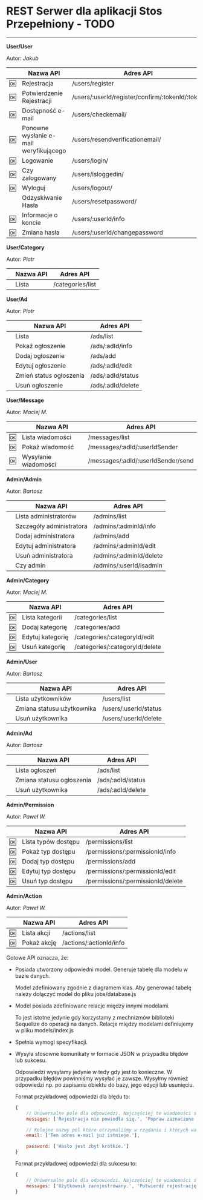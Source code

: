 # REST Serwer dla aplikacji Stos Przepełniony - TODO

* * *

**User/User**

Autor: _Jakub_

|      | Nazwa API                              | Adres API                                       |
| ---- | -------------------------------------- | ----------------------------------------------- |
| :ok: | Rejestracja                            | /users/register                                 |
| :ok: | Potwierdzenie Rejestracji              | /users/:userId/register/confirm/:tokenId/:token |
| :ok: | Dostępność e-mail                      | /users/checkemail/                              |
| :ok: | Ponowne wysłanie e-mail weryfikującego | /users/resendverificationemail/                 |
| :ok: | Logowanie                              | /users/login/                                   |
| :ok: | Czy zalogowany                         | /users/isloggedin/                              |
| :ok: | Wyloguj                                | /users/logout/                                  |
|      | Odzyskiwanie Hasła                     | /users/resetpassword/                           |
| :ok: | Informacje o koncie                    | /users/:userId/info                             |
| :ok: | Zmiana hasła                           | /users/:userId/changepassword                   |

**User/Category**

Autor: _Piotr_

|     | Nazwa API | Adres API        |
| --- | --------- | ---------------- |
|     | Lista     | /categories/list |

**User/Ad**

Autor: _Piotr_

|     | Nazwa API               | Adres API         |
| --- | ----------------------- | ----------------- |
|     | Lista                   | /ads/list         |
|     | Pokaż ogłoszenie        | /ads/:adId/info   |
|     | Dodaj ogłoszenie        | /ads/add          |
|     | Edytuj ogłoszenie       | /ads/:adId/edit   |
|     | Zmień status ogłoszenia | /ads/:adId/status |
|     | Usuń ogłoszenie         | /ads/:adId/delete |

**User/Message**

Autor: _Maciej M._

|      | Nazwa API            | Adres API                          |
| ---- | -------------------- | ---------------------------------- |
| :ok: | Lista wiadomości     | /messages/list                     |
| :ok: | Pokaż wiadomość      | /messages/:adId/:userIdSender      |
| :ok: | Wysyłanie wiadomości | /messages/:adId/:userIdSender/send |

**Admin/Admin**

Autor: _Bartosz_

|     | Nazwa API                | Adres API               |
| --- | ------------------------ | ----------------------- |
|     | Lista administratorów    | /admins/list            |
|     | Szczegóły administratora | /admins/:adminId/info   |
|     | Dodaj administratora     | /admins/add             |
|     | Edytuj administratora    | /admins/:adminId/edit   |
|     | Usuń administratora      | /admins/:adminId/delete |
|     | Czy admin                | /admins/:userId/isadmin |

**Admin/Category**

Autor: _Maciej M._

|      | Nazwa API        | Adres API                      |
| ---- | ---------------- | ------------------------------ |
| :ok: | Lista kategorii  | /categories/list               |
| :ok: | Dodaj kategorię  | /categories/add                |
| :ok: | Edytuj kategorię | /categories/:categoryId/edit   |
| :ok: | Usuń kategorię   | /categories/:categoryId/delete |

**Admin/User**

Autor: _Bartosz_

|     | Nazwa API                  | Adres API             |
| --- | -------------------------- | --------------------- |
|     | Lista użytkowników         | /users/list           |
|     | Zmiana statusu użytkownika | /users/:userId/status |
|     | Usuń użytkownika           | /users/:userId/delete |

**Admin/Ad**

Autor: _Bartosz_

|     | Nazwa API                 | Adres API         |
| --- | ------------------------- | ----------------- |
|     | Lista ogłoszeń            | /ads/list         |
|     | Zmiana statusu ogłoszenia | /ads/:adId/status |
|     | Usuń użytkownika          | /ads/:adId/delete |

**Admin/Permission**

Autor: _Paweł W._

|      | Nazwa API           | Adres API                         |
| ---- | ------------------- | --------------------------------- |
| :ok: | Lista typów dostępu | /permissions/list                 |
| :ok: | Pokaż typ dostępu   | /permissions/:permissionId/info   |
| :ok: | Dodaj typ dostępu   | /permissions/add                  |
| :ok: | Edytuj typ dostępu  | /permissions/:permissionId/edit   |
| :ok: | Usuń typ dostępu    | /permissions/:permissionId/delete |

**Admin/Action**

Autor: _Paweł W._

|      | Nazwa API   | Adres API               |
| ---- | ----------- | ----------------------- |
| :ok: | Lista akcji | /actions/list           |
| :ok: | Pokaż akcję | /actions/:actionId/info |

Gotowe API oznacza, że:

-   Posiada utworzony odpowiedni model. Generuje tabelę dla modelu w bazie danych.

    Model zdefiniowany zgodnie z diagramem klas. Aby generować tabelę należy dołączyć model do pliku jobs/database.js

-   Model posiada zdefiniowane relacje między innymi modelami.

    To jest istotne jedynie gdy korzystamy z mechnizmów biblioteki Sequelize do operacji na danych. Relacje między modelami definiujemy w pliku models/index.js

-   Spełnia wymogi specyfikacji.

-   Wysyła stosowne komunikaty w formacie JSON w przypadku błędów lub sukcesu.

    Odpowiedzi wysyłamy jedynie w tedy gdy jest to konieczne. W przypadku błędów powinniśmy wysyłać je zawsze. Wysyłmy również odpowiedzi np. po zapisaniu obiektu do bazy, jego edycji lub usunięciu.

    Format przykładowej odpowiedzi dla błędu to:

    ```javascript
    {
        // Uniwersalne pole dla odpowiedzi. Najczęściej te wiadomości są wyświetlane nad formularzami.
        messages: ['Rejestracja nie powiodła się.', 'Popraw zaznaczone pola.'],

        // Kolejne nazwy pól które otrzymaliśmy w rządaniu i których walidacja sie nie powiodła.
        email: ['Ten adres e-mail już istnieje.'],

        password: ['Hasło jest zbyt krótkie.']
    }
    ```

    Format przykładowej odpowiedzi dla sukcesu to:

    ```javascript
    {
        // Uniwersalne pole dla odpowiedzi. Najczęściej te wiadomości są wyświetlane nad formularzami.
        messages: ['Użytkownik zarejestrowany.', 'Potwierdź rejestrację weryfikując konto linkiem wysłanym na podany adres e-mail.']
    }
    ```
